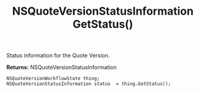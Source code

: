 ﻿---
uid: crmscript_ref_NSQuoteVersionWorkflowState_GetStatus
title: NSQuoteVersionStatusInformation GetStatus()
intellisense: NSQuoteVersionWorkflowState.GetStatus
keywords: NSQuoteVersionWorkflowState, GetStatus
so.topic: reference
---

Status information for the Quote Version.

**Returns:** NSQuoteVersionStatusInformation


```crmscript
NSQuoteVersionWorkflowState thing;
NSQuoteVersionStatusInformation status  = thing.GetStatus();
```


